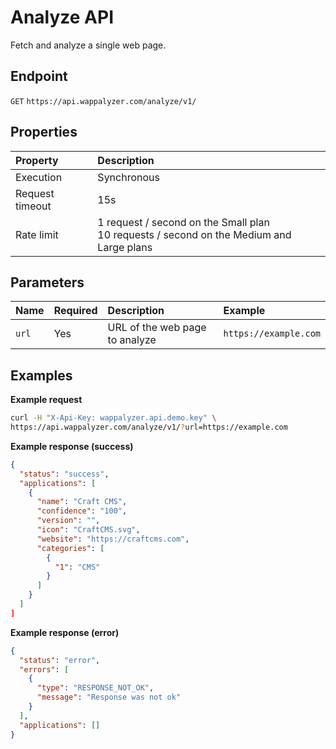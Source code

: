 # Analyze API

Fetch and analyze a single web page.


## Endpoint

`GET` `https://api.wappalyzer.com/analyze/v1/`


## Properties

| Property        | Description                                                                                                                      |
|:----------------|:--------------------------------------------------------------------------------------------|
| Execution       | Synchronous                                                                                 | 
| Request timeout | 15s                                                                                         | 
| Rate limit      | 1 request / second on the Small plan<br>10 requests / second on the Medium and Large plans  |


## Parameters

| Name           | Required | Description                    | Example               |
|:-------------- |:-------- |:------------------------------ |:--------------------- |
| `url`          | Yes      | URL of the web page to analyze | `https://example.com` |

## Examples

**Example request**

``` sh
curl -H "X-Api-Key: wappalyzer.api.demo.key" \
https://api.wappalyzer.com/analyze/v1/?url=https://example.com
```

**Example response (success)**

``` json
{
  "status": "success",
  "applications": [
    {
      "name": "Craft CMS",
      "confidence": "100",
      "version": "",
      "icon": "CraftCMS.svg",
      "website": "https://craftcms.com",
      "categories": [
        {
          "1": "CMS"
        }
      ]
    }
  ]
]
```

**Example response (error)**

``` json
{
  "status": "error",
  "errors": [
    {
      "type": "RESPONSE_NOT_OK",
      "message": "Response was not ok"
    }
  ],
  "applications": []
}
```
